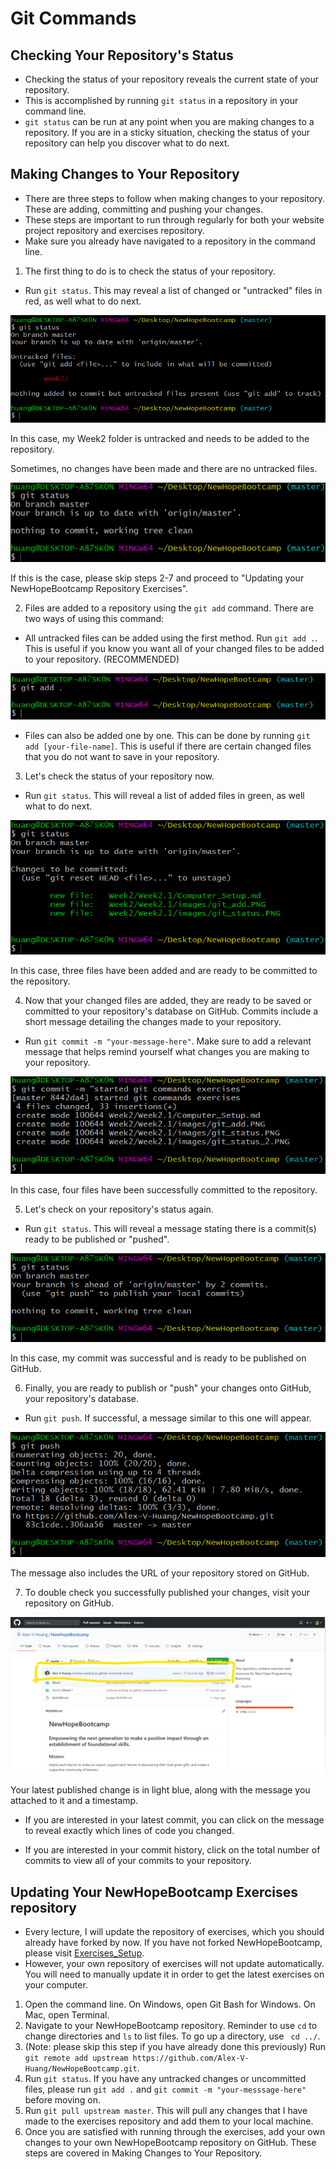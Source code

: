 # Git Commands

## Checking Your Repository's Status
- Checking the status of your repository reveals the current state of your repository.
- This is accomplished by running ```git status``` in a repository in your command line.
- ```git status``` can be run at any point when you are making changes to a repository. If you are in a sticky situation, checking the status of your repository can help you discover what to do next.

## Making Changes to Your Repository
- There are three steps to follow when making changes to your repository. These are adding, committing and pushing your changes.
- These steps are important to run through regularly for both your website project repository and exercises repository.
- Make sure you already have navigated to a repository in the command line.

1. The first thing to do is to check the status of your repository.

- Run ```git status```. This may reveal a list of changed or "untracked" files in red, as well what to do next.

![git status message](images/git_status.PNG)

In this case, my Week2 folder is untracked and needs to be added to the repository.

Sometimes, no changes have been made and there are no untracked files.

![git status up to date](images/git_status_up_to_date.PNG)

If this is the case, please skip steps 2-7 and proceed to "Updating your NewHopeBootcamp Repository Exercises".


2. Files are added to a repository using the ```git add``` command. There are two ways of using this command:

- All untracked files can be added using the first method. Run ```git add .```. This is useful if you know you want all of your changed files to be added to your repository. (RECOMMENDED)

![git add message](images/git_add.PNG)

- Files can also be added one by one. This can be done by running ```git add [your-file-name]```. This is useful if there are certain changed files that you do not want to save in your repository.

3. Let's check the status of your repository now.

- Run ```git status```. This will reveal a list of added files in green, as well what to do next.

![git status message](images/git_status_2.PNG)

In this case, three files have been added and are ready to be committed to the repository.

4. Now that your changed files are added, they are ready to be saved or committed to your repository's database on GitHub. Commits include a short message detailing the changes made to your repository.

- Run ```git commit -m "your-message-here"```. Make sure to add a relevant message that helps remind yourself what changes you are making to your repository.

![git commit message](images/git_commit.PNG)

In this case, four files have been successfully committed to the repository.

5. Let's check on your repository's status again.

- Run ```git status```. This will reveal a message stating there is a commit(s) ready to be published or "pushed".

![git status message](images/git_status_3.PNG)

In this case, my commit was successful and is ready to be published on GitHub.

6. Finally, you are ready to publish or "push" your changes onto GitHub, your repository's database.

- Run ```git push```. If successful, a message similar to this one will appear.

![git push message](images/git_push.PNG)

The message also includes the URL of your repository stored on GitHub.

7. To double check you successfully published your changes, visit your repository on GitHub.

![repository on GitHub](images/github_repo.jpg)

Your latest published change is in light blue, along with the message you attached to it and a timestamp.

- If you are interested in your latest commit, you can click on the message to reveal exactly which lines of code you changed.

- If you are interested in your commit history, click on the total number of commits to view all of your commits to your repository.

## Updating Your NewHopeBootcamp Exercises repository

- Every lecture, I will update the repository of exercises, which you should already have forked by now. If you have not forked NewHopeBootcamp, please visit [Exercises_Setup](https://github.com/Alex-V-Huang/NewHopeBootcamp/blob/master/Week1/Week1.2/Exercises_Setup_and_Intro_to_HTML.md).
- However, your own repository of exercises will not update automatically. You will need to manually update it in order to get the latest exercises on your computer.

1. Open the command line. On Windows, open Git Bash for Windows. On Mac, open Terminal.
2. Navigate to your NewHopeBootcamp repository. Reminder to use ```cd``` to change directories and ```ls``` to list files. To go up a directory, use ``` cd ../```.
3. (Note: please skip this step if you have already done this previously) Run ```git remote add upstream https://github.com/Alex-V-Huang/NewHopeBootcamp.git```.
4. Run ```git status```. If you have any untracked changes or uncommitted files, please run ```git add .``` and ```git commit -m "your-messsage-here"``` before moving on.
4. Run ```git pull upstream master```. This will pull any changes that I have made to the exercises repository and add them to your local machine.
5. Once you are satisfied with running through the exercises, add your own changes to your own NewHopeBootcamp repository on GitHub. These steps are covered in Making Changes to Your Repository.
